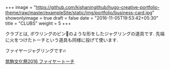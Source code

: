 +++
image = "https://github.com/kishaningithub/hugo-creative-portfolio-theme/raw/master/exampleSite/static/img/portfolio/business-card.jpg"
showonlyimage = true
draft = false
date = "2016-11-05T19:53:42+05:30"
title = "CLUBS"
weight = 5
+++


クラブとは, ボウリングのピン🎳のような形をしたジャグリングの道具です. 先端に火をつけたトーチという道具も同様に投げて使います.

ファイヤージャグリングです🔥

[筑駒文化祭2016 ファイヤートーチ](https://www.youtube.com/watch?v=moXHALZKg6w)

